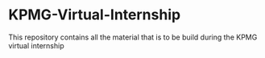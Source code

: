 # KPMG-Virtual-Internship
This repository contains all the material that is to be build during the KPMG virtual internship
